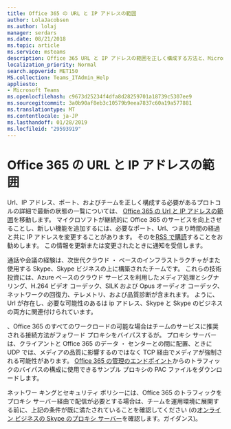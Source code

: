 ```yaml
---
title: Office 365 の URL と IP アドレスの範囲
author: LolaJacobsen
ms.author: lolaj
manager: serdars
ms.date: 08/21/2018
ms.topic: article
ms.service: msteams
description: Office 365 URL と IP アドレスの範囲を正しく構成する方法と、Microsoft Teams サービスとの接続で利用可能な転送プロキシのバイパス方法と、ネットワークとセキュリティ ポリシーの要件について説明します。
localization_priority: Normal
search.appverid: MET150
MS.collection: Teams_ITAdmin_Help
appliesto:
- Microsoft Teams
ms.openlocfilehash: c9673d25234f4dfa8d28259701a18739c5307ee9
ms.sourcegitcommit: 3a0b90af8eb3c10579b9eea7837c60a19a577881
ms.translationtype: MT
ms.contentlocale: ja-JP
ms.lasthandoff: 01/28/2019
ms.locfileid: "29593919"
---
```

<a name="office-365-urls-and-ip-address-ranges"></a>Office 365 の URL と IP アドレスの範囲
=====================================

Url、IP アドレス、ポート、およびチームを正しく構成する必要があるプロトコルの詳細で最新の状態の一覧については、 [Office 365 の Url と IP アドレスの範囲](https://docs.microsoft.com/office365/enterprise/urls-and-ip-address-ranges#skype-for-business-online-and-microsoft-teams)を移動します。 マイクロソフトが継続的に Office 365 のサービスを向上させることし、新しい機能を追加するには、必要なポート、Url、つまり時間の経過と共に IP アドレスを変更することがあります。 そのを[RSS で購読](https://go.microsoft.com/fwlink/p/?linkid=236301)することをお勧めします。 この情報を更新または変更されたときに通知を受信します。

通話や会議の経験は、次世代クラウド ・ ベースのインフラストラクチャがまた使用する Skype、Skype ビジネスの上に構築されたチームです。 これらの技術投資には、Azure ベースのクラウド サービスを利用したメディア処理とシグナリング、H.264 ビデオ コーデック、SILK および Opus オーディオ コーデック、ネットワークの回復力、テレメトリ、および品質診断が含まれます。 ように、Url が存在し、必要な可能性のあるは ip アドレス、Skype と Skype のビジネスの両方に関連付けられています。

、Office 365 のすべてのワークロードの可能な場合はチームのサービスに推奨される接続方法がフォワード プロキシをバイパスするが。 プロキシ サーバーは、クライアントと Office 365 のデータ ・ センターとの間に配置、ときに UDP では、メディアの品質に影響するのではなく TCP 経由でメディアが強制される可能性があります。 [Office 365 の管理のエンドポイント](https://support.office.com/article/99cab9d4-ef59-4207-9f2b-3728eb46bf9a)からのトラフィックのバイパスの構成に使用できるサンプル プロキシの PAC ファイルをダウンロードします。

ネットワー キングとセキュリティ ポリシーには、Office 365 のトラフィックをプロキシ サーバー経由で配信が必要とする場合は、チームを運用環境に展開する前に、上記の条件が既に満たされていることを確認してください (の[オンライン ビジネスの Skype のプロキシ サーバー](https://docs.microsoft.com/SkypeForBusiness/optimizing-your-network/proxy-servers-for-skype-for-business-online)を確認します。ガイダンス)。

